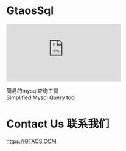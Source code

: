 # GtaosSql
![GtaosSQL](https://forum.gtaos.com/index.php?attachments/1689440716313-png.507/)  

简易的mysql查询工具  
Simplified Mysql Query tool  

# Contact Us 联系我们
https://GTAOS.COM

